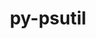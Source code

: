 ---
title: "py-psutil"
layout: cache
categories: [package, develop]
meta: {"compilers": ["apple-clang@16.0.0", "gcc@11.1.0", "gcc@11.4.0", "gcc@13.2.0", "gcc@7.3.1", "gcc@7.5.0", "gcc@9.4.0", "intel-oneapi-compilers@2025.1.0"], "num_specs": 143, "num_specs_by_stack": {"aws-isc": 1, "aws-isc-aarch64": 1, "data-vis-sdk": 10, "e4s": 23, "e4s-neoverse-v2": 22, "e4s-neoverse_v1": 6, "e4s-oneapi": 10, "e4s-power": 8, "ml-darwin-aarch64-mps": 9, "ml-linux-aarch64-cpu": 22, "ml-linux-aarch64-cuda": 22, "ml-linux-x86_64-cpu": 20, "ml-linux-x86_64-cuda": 19, "radiuss": 11, "root": 143}, "oss": ["amzn2", "sequoia", "ubuntu18.04", "ubuntu20.04", "ubuntu22.04", "ubuntu24.04"], "platforms": ["darwin", "linux"], "stacks": ["aws-isc", "aws-isc-aarch64", "data-vis-sdk", "e4s", "e4s-neoverse-v2", "e4s-neoverse_v1", "e4s-oneapi", "e4s-power", "ml-darwin-aarch64-mps", "ml-linux-aarch64-cpu", "ml-linux-aarch64-cuda", "ml-linux-x86_64-cpu", "ml-linux-x86_64-cuda", "radiuss", "root"], "targets": ["aarch64", "neoverse_v1", "neoverse_v2", "ppc64le", "x86_64_v3"], "versions": ["5.9.5", "6.1.1"]}
spec_details: [{"compiler": "gcc@11.4.0", "hash": "22hm3fxfzdv4m7qd22lfrytvixhensgj", "os": "ubuntu22.04", "platform": "linux", "size": "-", "stacks": ["e4s", "root"], "target": "x86_64_v3", "variants": ["build_system=python_pip"], "versions": ["6.1.1"]}, {"compiler": "gcc@11.4.0", "hash": "26sbtmnjpemka3dbvhcormrapo4sg4hd", "os": "ubuntu22.04", "platform": "linux", "size": "-", "stacks": ["e4s", "root"], "target": "x86_64_v3", "variants": ["build_system=python_pip"], "versions": ["6.1.1"]}, {"compiler": "gcc@11.4.0", "hash": "2irt4puq5qmiu73th37ebzdq4ablxpnj", "os": "ubuntu22.04", "platform": "linux", "size": "-", "stacks": ["e4s-neoverse-v2", "root"], "target": "neoverse_v2", "variants": ["build_system=python_pip"], "versions": ["6.1.1"]}, {"compiler": "intel-oneapi-compilers@2025.1.0", "hash": "2mzntwesnq5gh7gdvvkp2cvrpff4bjhu", "os": "ubuntu22.04", "platform": "linux", "size": "-", "stacks": ["e4s-oneapi", "root"], "target": "x86_64_v3", "variants": ["build_system=python_pip"], "versions": ["6.1.1"]}, {"compiler": "gcc@11.4.0", "hash": "2tjgqpmbllzdbm74dn37gp4hz5hzgbul", "os": "ubuntu22.04", "platform": "linux", "size": "-", "stacks": ["e4s-neoverse_v1", "root"], "target": "neoverse_v1", "variants": ["build_system=python_pip"], "versions": ["5.9.5"]}, {"compiler": "gcc@11.4.0", "hash": "2vk7plmhxmbktzupdbo4fvb7xkt5pgx3", "os": "ubuntu22.04", "platform": "linux", "size": "-", "stacks": ["e4s-neoverse-v2", "root"], "target": "neoverse_v2", "variants": ["build_system=python_pip"], "versions": ["6.1.1"]}, {"compiler": "gcc@13.2.0", "hash": "3wisy2c57d4wjhema2zreyk4murmtvvc", "os": "ubuntu24.04", "platform": "linux", "size": "-", "stacks": ["ml-linux-aarch64-cpu", "ml-linux-aarch64-cuda", "root"], "target": "aarch64", "variants": ["build_system=python_pip"], "versions": ["6.1.1"]}, {"compiler": "gcc@11.4.0", "hash": "3wunixs427uagb3mofdmjqkgti7pnhxv", "os": "ubuntu22.04", "platform": "linux", "size": "-", "stacks": ["e4s", "root"], "target": "x86_64_v3", "variants": ["build_system=python_pip"], "versions": ["6.1.1"]}, {"compiler": "gcc@11.4.0", "hash": "43zcd5vtvi22w7na2w3ahzamavubtkxh", "os": "ubuntu22.04", "platform": "linux", "size": "-", "stacks": ["e4s", "root"], "target": "x86_64_v3", "variants": ["build_system=python_pip"], "versions": ["6.1.1"]}, {"compiler": "gcc@7.5.0", "hash": "44kt3mma2tcl2hf3bcr4vgkkll62twlw", "os": "ubuntu18.04", "platform": "linux", "size": "-", "stacks": ["radiuss", "root"], "target": "x86_64_v3", "variants": ["build_system=python_pip"], "versions": ["6.1.1"]}, {"compiler": "gcc@11.4.0", "hash": "53i6ataltpduunqpz2yhl7igz47ykaez", "os": "ubuntu22.04", "platform": "linux", "size": "-", "stacks": ["e4s-neoverse_v1", "root"], "target": "neoverse_v1", "variants": ["build_system=python_pip"], "versions": ["5.9.5"]}, {"compiler": "gcc@11.4.0", "hash": "5lobnr5jmfe3dc6tzmdax56w64jkargz", "os": "ubuntu22.04", "platform": "linux", "size": "-", "stacks": ["e4s", "root"], "target": "x86_64_v3", "variants": ["build_system=python_pip"], "versions": ["6.1.1"]}, {"compiler": "gcc@13.2.0", "hash": "5mlj4ohlnbq7taeaw5ab74q3doklrqla", "os": "ubuntu24.04", "platform": "linux", "size": "-", "stacks": ["ml-linux-x86_64-cpu", "ml-linux-x86_64-cuda", "root"], "target": "x86_64_v3", "variants": ["build_system=python_pip"], "versions": ["6.1.1"]}, {"compiler": "gcc@13.2.0", "hash": "5ngaydiyjvtbkx5tiqpbwea4yhu4g3po", "os": "ubuntu24.04", "platform": "linux", "size": "-", "stacks": ["ml-linux-x86_64-cpu", "ml-linux-x86_64-cuda", "root"], "target": "x86_64_v3", "variants": ["build_system=python_pip"], "versions": ["6.1.1"]}, {"compiler": "gcc@11.1.0", "hash": "6a4amp2ne3huslnsuev4sahymycduh3s", "os": "ubuntu20.04", "platform": "linux", "size": "-", "stacks": ["data-vis-sdk", "root"], "target": "x86_64_v3", "variants": ["build_system=python_pip"], "versions": ["6.1.1"]}, {"compiler": "gcc@11.4.0", "hash": "6iddgovn4gtfxztbc2aidlqtbvnqh5qc", "os": "ubuntu22.04", "platform": "linux", "size": "-", "stacks": ["e4s", "root"], "target": "x86_64_v3", "variants": ["build_system=python_pip"], "versions": ["6.1.1"]}, {"compiler": "apple-clang@16.0.0", "hash": "6m4emjmuuefo52ltflm6mkm54m52dk3u", "os": "sequoia", "platform": "darwin", "size": "-", "stacks": ["ml-darwin-aarch64-mps", "root"], "target": "aarch64", "variants": ["build_system=python_pip"], "versions": ["6.1.1"]}, {"compiler": "gcc@13.2.0", "hash": "6tquumsj3a7lcaxhx2qz6i6jaqvszqdw", "os": "ubuntu24.04", "platform": "linux", "size": "-", "stacks": ["ml-linux-aarch64-cpu", "ml-linux-aarch64-cuda", "root"], "target": "aarch64", "variants": ["build_system=python_pip"], "versions": ["6.1.1"]}, {"compiler": "gcc@13.2.0", "hash": "6wuugttvfxwoteyhuowvcdhbmc2eu7d3", "os": "ubuntu24.04", "platform": "linux", "size": "-", "stacks": ["ml-linux-aarch64-cpu", "ml-linux-aarch64-cuda", "root"], "target": "aarch64", "variants": ["build_system=python_pip"], "versions": ["6.1.1"]}, {"compiler": "gcc@7.5.0", "hash": "72isbwqukgy2pcizdk2fnamna4d4tx3s", "os": "ubuntu18.04", "platform": "linux", "size": "-", "stacks": ["radiuss", "root"], "target": "x86_64_v3", "variants": ["build_system=python_pip"], "versions": ["6.1.1"]}, {"compiler": "gcc@11.1.0", "hash": "74bqryr5tfxkkkwv4frcv2rlpscbc6dx", "os": "ubuntu20.04", "platform": "linux", "size": "-", "stacks": ["data-vis-sdk", "root"], "target": "x86_64_v3", "variants": ["build_system=python_pip"], "versions": ["6.1.1"]}, {"compiler": "gcc@11.1.0", "hash": "7bgdurs7pij2rvzf2elwt4cdn277wwk4", "os": "ubuntu20.04", "platform": "linux", "size": "-", "stacks": ["data-vis-sdk", "root"], "target": "x86_64_v3", "variants": ["build_system=python_pip"], "versions": ["6.1.1"]}, {"compiler": "gcc@11.4.0", "hash": "7jqoyqbi45ovch2cij5vhhui2a4rtfmw", "os": "ubuntu22.04", "platform": "linux", "size": "-", "stacks": ["e4s", "root"], "target": "x86_64_v3", "variants": ["build_system=python_pip"], "versions": ["6.1.1"]}, {"compiler": "intel-oneapi-compilers@2025.1.0", "hash": "7s3mv4d7mafsotaazetgs2j5cxryw7ef", "os": "ubuntu22.04", "platform": "linux", "size": "-", "stacks": ["e4s-oneapi", "root"], "target": "x86_64_v3", "variants": ["build_system=python_pip"], "versions": ["6.1.1"]}, {"compiler": "gcc@13.2.0", "hash": "7zpvraaxzp7wsqcs3rfcgrzm5anfsvkl", "os": "ubuntu24.04", "platform": "linux", "size": "-", "stacks": ["ml-linux-x86_64-cpu", "ml-linux-x86_64-cuda", "root"], "target": "x86_64_v3", "variants": ["build_system=python_pip"], "versions": ["6.1.1"]}, {"compiler": "gcc@11.4.0", "hash": "a2s3lyft5y6t3xxfaxrav5jj7zpk34f6", "os": "ubuntu22.04", "platform": "linux", "size": "-", "stacks": ["e4s-neoverse-v2", "root"], "target": "neoverse_v2", "variants": ["build_system=python_pip"], "versions": ["6.1.1"]}, {"compiler": "gcc@11.4.0", "hash": "a6zgxbniijtplzn7iz3ad3udsackkjo2", "os": "ubuntu22.04", "platform": "linux", "size": "-", "stacks": ["e4s", "root"], "target": "x86_64_v3", "variants": ["build_system=python_pip"], "versions": ["6.1.1"]}, {"compiler": "gcc@11.4.0", "hash": "ac4tgvfns33oo2jk3mtny2ziizut2zoa", "os": "ubuntu22.04", "platform": "linux", "size": "-", "stacks": ["e4s-neoverse-v2", "root"], "target": "neoverse_v2", "variants": ["build_system=python_pip"], "versions": ["6.1.1"]}, {"compiler": "gcc@11.4.0", "hash": "auke7qdg2kflr7ylup3rmegz6xgiaaze", "os": "ubuntu22.04", "platform": "linux", "size": "-", "stacks": ["e4s-neoverse-v2", "root"], "target": "neoverse_v2", "variants": ["build_system=python_pip"], "versions": ["6.1.1"]}, {"compiler": "gcc@13.2.0", "hash": "bcxrymzgivdyxkpuv3ffrbcihuutvf4o", "os": "ubuntu24.04", "platform": "linux", "size": "-", "stacks": ["ml-linux-aarch64-cpu", "ml-linux-aarch64-cuda", "root"], "target": "aarch64", "variants": ["build_system=python_pip"], "versions": ["6.1.1"]}, {"compiler": "gcc@13.2.0", "hash": "bgcc6cv7vnsdmhzp23wy5gb7awwoek3q", "os": "ubuntu24.04", "platform": "linux", "size": "-", "stacks": ["ml-linux-x86_64-cpu", "ml-linux-x86_64-cuda", "root"], "target": "x86_64_v3", "variants": ["build_system=python_pip"], "versions": ["6.1.1"]}, {"compiler": "gcc@13.2.0", "hash": "bhwcexjpiq6jnl6vk7iqvwfkbt2c4yyi", "os": "ubuntu24.04", "platform": "linux", "size": "-", "stacks": ["ml-linux-x86_64-cpu", "ml-linux-x86_64-cuda", "root"], "target": "x86_64_v3", "variants": ["build_system=python_pip"], "versions": ["6.1.1"]}, {"compiler": "gcc@13.2.0", "hash": "bje67kzluyjco6ww5vntjykp4yu2mm3t", "os": "ubuntu24.04", "platform": "linux", "size": "-", "stacks": ["ml-linux-aarch64-cpu", "ml-linux-aarch64-cuda", "root"], "target": "aarch64", "variants": ["build_system=python_pip"], "versions": ["6.1.1"]}, {"compiler": "gcc@13.2.0", "hash": "bkhj5fk57ghlozie3cxrswukwzz6mqp7", "os": "ubuntu24.04", "platform": "linux", "size": "-", "stacks": ["ml-linux-x86_64-cpu", "ml-linux-x86_64-cuda", "root"], "target": "x86_64_v3", "variants": ["build_system=python_pip"], "versions": ["6.1.1"]}, {"compiler": "gcc@11.4.0", "hash": "bpvovoaoca234s4qfaf6i27ey3oarh5f", "os": "ubuntu22.04", "platform": "linux", "size": "-", "stacks": ["e4s", "root"], "target": "x86_64_v3", "variants": ["build_system=python_pip"], "versions": ["6.1.1"]}, {"compiler": "intel-oneapi-compilers@2025.1.0", "hash": "btlzmm334zpz2dvds3aypv2vuojq2qdu", "os": "ubuntu22.04", "platform": "linux", "size": "-", "stacks": ["e4s-oneapi", "root"], "target": "x86_64_v3", "variants": ["build_system=python_pip"], "versions": ["6.1.1"]}, {"compiler": "intel-oneapi-compilers@2025.1.0", "hash": "byfoghirg5iqerikkgwcdexx2y6h4sa2", "os": "ubuntu22.04", "platform": "linux", "size": "-", "stacks": ["e4s-oneapi", "root"], "target": "x86_64_v3", "variants": ["build_system=python_pip"], "versions": ["6.1.1"]}, {"compiler": "gcc@9.4.0", "hash": "bztqjwg7mw6u3kgptgl5si6sriuupuit", "os": "ubuntu20.04", "platform": "linux", "size": "-", "stacks": ["e4s-power", "root"], "target": "ppc64le", "variants": ["build_system=python_pip"], "versions": ["5.9.5"]}, {"compiler": "gcc@13.2.0", "hash": "clcjq666up754dl77djefo4sutfyb5cz", "os": "ubuntu24.04", "platform": "linux", "size": "-", "stacks": ["ml-linux-x86_64-cpu", "root"], "target": "x86_64_v3", "variants": ["build_system=python_pip"], "versions": ["6.1.1"]}, {"compiler": "apple-clang@16.0.0", "hash": "clcmt5bjqbd7io7rzabix32x2gkidhon", "os": "sequoia", "platform": "darwin", "size": "-", "stacks": ["ml-darwin-aarch64-mps", "root"], "target": "aarch64", "variants": ["build_system=python_pip"], "versions": ["6.1.1"]}, {"compiler": "gcc@13.2.0", "hash": "ctzjx3znxmtifya2inx76ldmkmyikkjs", "os": "ubuntu24.04", "platform": "linux", "size": "-", "stacks": ["ml-linux-x86_64-cpu", "ml-linux-x86_64-cuda", "root"], "target": "x86_64_v3", "variants": ["build_system=python_pip"], "versions": ["6.1.1"]}, {"compiler": "gcc@13.2.0", "hash": "cvr5eig3idco7ynabc747hatjw64j7es", "os": "ubuntu24.04", "platform": "linux", "size": "-", "stacks": ["ml-linux-x86_64-cpu", "ml-linux-x86_64-cuda", "root"], "target": "x86_64_v3", "variants": ["build_system=python_pip"], "versions": ["6.1.1"]}, {"compiler": "gcc@7.5.0", "hash": "czam7rdrbfvlytkkqnjbq7kb3koo4pjh", "os": "ubuntu18.04", "platform": "linux", "size": "-", "stacks": ["radiuss", "root"], "target": "x86_64_v3", "variants": ["build_system=python_pip"], "versions": ["6.1.1"]}, {"compiler": "gcc@7.5.0", "hash": "d2oqwazp34fqztrgdikv4knb5savv72a", "os": "ubuntu18.04", "platform": "linux", "size": "-", "stacks": ["radiuss", "root"], "target": "x86_64_v3", "variants": ["build_system=python_pip"], "versions": ["6.1.1"]}, {"compiler": "gcc@11.4.0", "hash": "d3ws77uz3nywv663pfihmaqhba6qfjxl", "os": "ubuntu22.04", "platform": "linux", "size": "-", "stacks": ["e4s-neoverse-v2", "root"], "target": "neoverse_v2", "variants": ["build_system=python_pip"], "versions": ["6.1.1"]}, {"compiler": "gcc@7.5.0", "hash": "d4qc3krepkylrbg4vs7nvaf5woow6y4e", "os": "ubuntu18.04", "platform": "linux", "size": "-", "stacks": ["radiuss", "root"], "target": "x86_64_v3", "variants": ["build_system=python_pip"], "versions": ["6.1.1"]}, {"compiler": "apple-clang@16.0.0", "hash": "dm27iybj6dhghdmzqd6zyyzgyplpstxf", "os": "sequoia", "platform": "darwin", "size": "-", "stacks": ["ml-darwin-aarch64-mps", "root"], "target": "aarch64", "variants": ["build_system=python_pip"], "versions": ["6.1.1"]}, {"compiler": "gcc@7.5.0", "hash": "dqzqbuacsvokeo7f73fm34wsnenfncui", "os": "ubuntu18.04", "platform": "linux", "size": "-", "stacks": ["radiuss", "root"], "target": "x86_64_v3", "variants": ["build_system=python_pip"], "versions": ["6.1.1"]}, {"compiler": "gcc@11.1.0", "hash": "e4mj7apcakja26xmf6nuasu7zjmsp37j", "os": "ubuntu20.04", "platform": "linux", "size": "-", "stacks": ["data-vis-sdk", "root"], "target": "x86_64_v3", "variants": ["build_system=python_pip"], "versions": ["6.1.1"]}, {"compiler": "gcc@13.2.0", "hash": "eoemoghf7ukks3p64dfg2zbzmmnvy7j2", "os": "ubuntu24.04", "platform": "linux", "size": "-", "stacks": ["ml-linux-x86_64-cpu", "ml-linux-x86_64-cuda", "root"], "target": "x86_64_v3", "variants": ["build_system=python_pip"], "versions": ["6.1.1"]}, {"compiler": "gcc@13.2.0", "hash": "er2rguevifa4rgzjwftcl4fiwnnrra7w", "os": "ubuntu24.04", "platform": "linux", "size": "-", "stacks": ["ml-linux-aarch64-cpu", "ml-linux-aarch64-cuda", "root"], "target": "aarch64", "variants": ["build_system=python_pip"], "versions": ["6.1.1"]}, {"compiler": "gcc@13.2.0", "hash": "f3afosesjj7et7oqtvaud3aau7uwebrk", "os": "ubuntu24.04", "platform": "linux", "size": "-", "stacks": ["ml-linux-x86_64-cpu", "ml-linux-x86_64-cuda", "root"], "target": "x86_64_v3", "variants": ["build_system=python_pip"], "versions": ["6.1.1"]}, {"compiler": "gcc@13.2.0", "hash": "fbl7sxiqp7sqfug5zlclbmmrtmy6vlmg", "os": "ubuntu24.04", "platform": "linux", "size": "-", "stacks": ["ml-linux-aarch64-cpu", "ml-linux-aarch64-cuda", "root"], "target": "aarch64", "variants": ["build_system=python_pip"], "versions": ["6.1.1"]}, {"compiler": "gcc@11.4.0", "hash": "fon5jdarhonvh77r3mrpqzuqa6byusqh", "os": "ubuntu22.04", "platform": "linux", "size": "-", "stacks": ["e4s-neoverse-v2", "root"], "target": "neoverse_v2", "variants": ["build_system=python_pip"], "versions": ["6.1.1"]}, {"compiler": "gcc@11.4.0", "hash": "g5su36ql2tasriz2wh2wz54dtdmroppz", "os": "ubuntu22.04", "platform": "linux", "size": "-", "stacks": ["e4s-neoverse-v2", "root"], "target": "neoverse_v2", "variants": ["build_system=python_pip"], "versions": ["6.1.1"]}, {"compiler": "intel-oneapi-compilers@2025.1.0", "hash": "gdccncn4ja5x7ghnuckwvp2cqwypq4es", "os": "ubuntu22.04", "platform": "linux", "size": "-", "stacks": ["e4s-oneapi", "root"], "target": "x86_64_v3", "variants": ["build_system=python_pip"], "versions": ["6.1.1"]}, {"compiler": "gcc@9.4.0", "hash": "gi5kl5lilqlhprxukcdwrcxc5cot7c5p", "os": "ubuntu20.04", "platform": "linux", "size": "-", "stacks": ["e4s-power", "root"], "target": "ppc64le", "variants": ["build_system=python_pip"], "versions": ["6.1.1"]}, {"compiler": "gcc@11.4.0", "hash": "gk3nitmddpldsctvdmzr4rk4j2xdfsvk", "os": "ubuntu22.04", "platform": "linux", "size": "-", "stacks": ["e4s-neoverse-v2", "root"], "target": "neoverse_v2", "variants": ["build_system=python_pip"], "versions": ["6.1.1"]}, {"compiler": "gcc@7.5.0", "hash": "gk46b6y4n72slsyixgzy2kuvtyfjmmdr", "os": "ubuntu18.04", "platform": "linux", "size": "-", "stacks": ["radiuss", "root"], "target": "x86_64_v3", "variants": ["build_system=python_pip"], "versions": ["6.1.1"]}, {"compiler": "intel-oneapi-compilers@2025.1.0", "hash": "gnknafe2ylkfm6lwwes7stt4odgujqfb", "os": "ubuntu22.04", "platform": "linux", "size": "-", "stacks": ["e4s-oneapi", "root"], "target": "x86_64_v3", "variants": ["build_system=python_pip"], "versions": ["6.1.1"]}, {"compiler": "gcc@13.2.0", "hash": "gotyfe4n23atvjfkwldrzgj2vfqfnpcc", "os": "ubuntu24.04", "platform": "linux", "size": "-", "stacks": ["ml-linux-aarch64-cpu", "ml-linux-aarch64-cuda", "root"], "target": "aarch64", "variants": ["build_system=python_pip"], "versions": ["6.1.1"]}, {"compiler": "apple-clang@16.0.0", "hash": "h4h3xx65k4ybswz36hx4tlo7ribj7m57", "os": "sequoia", "platform": "darwin", "size": "-", "stacks": ["ml-darwin-aarch64-mps", "root"], "target": "aarch64", "variants": ["build_system=python_pip"], "versions": ["6.1.1"]}, {"compiler": "gcc@11.4.0", "hash": "hudyyt2uiqvrv53e7yxkt4zpadclci7y", "os": "ubuntu22.04", "platform": "linux", "size": "-", "stacks": ["e4s", "root"], "target": "x86_64_v3", "variants": ["build_system=python_pip"], "versions": ["6.1.1"]}, {"compiler": "gcc@9.4.0", "hash": "hv64wbeihdhprlmout4ypcurosgubp6h", "os": "ubuntu20.04", "platform": "linux", "size": "-", "stacks": ["e4s-power", "root"], "target": "ppc64le", "variants": ["build_system=python_pip"], "versions": ["6.1.1"]}, {"compiler": "gcc@11.1.0", "hash": "ibrpwczd5mnyvwv75fwtm3luqnw6fkal", "os": "ubuntu20.04", "platform": "linux", "size": "-", "stacks": ["data-vis-sdk", "root"], "target": "x86_64_v3", "variants": ["build_system=python_pip"], "versions": ["6.1.1"]}, {"compiler": "gcc@11.4.0", "hash": "imgzi3jyqabqjsty5dwto2donydppgly", "os": "ubuntu22.04", "platform": "linux", "size": "-", "stacks": ["e4s-neoverse-v2", "root"], "target": "neoverse_v2", "variants": ["build_system=python_pip"], "versions": ["6.1.1"]}, {"compiler": "gcc@11.4.0", "hash": "ivbpqkbysdrsbnx5hopo52lawk3iqfh7", "os": "ubuntu22.04", "platform": "linux", "size": "-", "stacks": ["e4s", "root"], "target": "x86_64_v3", "variants": ["build_system=python_pip"], "versions": ["6.1.1"]}, {"compiler": "gcc@11.4.0", "hash": "ivybfzruytseks7pq5y5sfyk2xfvqlfn", "os": "ubuntu22.04", "platform": "linux", "size": "-", "stacks": ["e4s", "root"], "target": "x86_64_v3", "variants": ["build_system=python_pip"], "versions": ["6.1.1"]}, {"compiler": "gcc@11.4.0", "hash": "izcqyqatyqwjoqq7oiedybwumddswptx", "os": "ubuntu22.04", "platform": "linux", "size": "-", "stacks": ["e4s", "root"], "target": "x86_64_v3", "variants": ["build_system=python_pip"], "versions": ["6.1.1"]}, {"compiler": "gcc@11.4.0", "hash": "j452popvmzjcbza47kejmvjtp3ww3oqm", "os": "ubuntu22.04", "platform": "linux", "size": "-", "stacks": ["e4s-neoverse-v2", "root"], "target": "neoverse_v2", "variants": ["build_system=python_pip"], "versions": ["6.1.1"]}, {"compiler": "gcc@11.4.0", "hash": "jwwpr6ifqztyc6pfhtdsl7lvjhdg7c4v", "os": "ubuntu22.04", "platform": "linux", "size": "-", "stacks": ["e4s-neoverse-v2", "root"], "target": "neoverse_v2", "variants": ["build_system=python_pip"], "versions": ["6.1.1"]}, {"compiler": "gcc@13.2.0", "hash": "k7a3mzjdfrasfk3retnapemayjsfb7ne", "os": "ubuntu24.04", "platform": "linux", "size": "-", "stacks": ["ml-linux-aarch64-cpu", "ml-linux-aarch64-cuda", "root"], "target": "aarch64", "variants": ["build_system=python_pip"], "versions": ["6.1.1"]}, {"compiler": "gcc@11.1.0", "hash": "kb5z7zkqda55gurmuj3aykmffkq773fj", "os": "ubuntu20.04", "platform": "linux", "size": "-", "stacks": ["data-vis-sdk", "root"], "target": "x86_64_v3", "variants": ["build_system=python_pip"], "versions": ["6.1.1"]}, {"compiler": "gcc@9.4.0", "hash": "kgv5znovwztvphiebo2ng3e5eng6dssb", "os": "ubuntu20.04", "platform": "linux", "size": "-", "stacks": ["e4s-power", "root"], "target": "ppc64le", "variants": ["build_system=python_pip"], "versions": ["6.1.1"]}, {"compiler": "gcc@13.2.0", "hash": "kjrcj2laqewumv5ii67fo7pfwcmdtoo6", "os": "ubuntu24.04", "platform": "linux", "size": "-", "stacks": ["ml-linux-aarch64-cpu", "ml-linux-aarch64-cuda", "root"], "target": "aarch64", "variants": ["build_system=python_pip"], "versions": ["6.1.1"]}, {"compiler": "gcc@11.4.0", "hash": "kljarl4rdblfxnhcfyyrfsqxjef5zvmi", "os": "ubuntu22.04", "platform": "linux", "size": "-", "stacks": ["e4s-neoverse-v2", "root"], "target": "neoverse_v2", "variants": ["build_system=python_pip"], "versions": ["6.1.1"]}, {"compiler": "gcc@9.4.0", "hash": "kmchjibe5qubacfzuw5yxtrxlsxlqiw5", "os": "ubuntu20.04", "platform": "linux", "size": "-", "stacks": ["e4s-power", "root"], "target": "ppc64le", "variants": ["build_system=python_pip"], "versions": ["5.9.5"]}, {"compiler": "apple-clang@16.0.0", "hash": "krkauzz6gvanh7kkvfjqvf4lfutp4sef", "os": "sequoia", "platform": "darwin", "size": "-", "stacks": ["ml-darwin-aarch64-mps", "root"], "target": "aarch64", "variants": ["build_system=python_pip"], "versions": ["6.1.1"]}, {"compiler": "gcc@13.2.0", "hash": "kwsulwyz5ptzbgochpm7xhm72nanl52h", "os": "ubuntu24.04", "platform": "linux", "size": "-", "stacks": ["ml-linux-aarch64-cpu", "ml-linux-aarch64-cuda", "root"], "target": "aarch64", "variants": ["build_system=python_pip"], "versions": ["6.1.1"]}, {"compiler": "gcc@13.2.0", "hash": "lm6yfwj76zbdzw6lhx7gcnwzfz6ioa77", "os": "ubuntu24.04", "platform": "linux", "size": "-", "stacks": ["ml-linux-aarch64-cpu", "ml-linux-aarch64-cuda", "root"], "target": "aarch64", "variants": ["build_system=python_pip"], "versions": ["6.1.1"]}, {"compiler": "gcc@11.4.0", "hash": "lqkypiibluw4yf5du2yi4pbxmemjn7nv", "os": "ubuntu22.04", "platform": "linux", "size": "-", "stacks": ["e4s", "root"], "target": "x86_64_v3", "variants": ["build_system=python_pip"], "versions": ["6.1.1"]}, {"compiler": "gcc@13.2.0", "hash": "m2prgry4x7dpmia6jkehdw3m5q3xoys6", "os": "ubuntu24.04", "platform": "linux", "size": "-", "stacks": ["ml-linux-aarch64-cpu", "ml-linux-aarch64-cuda", "root"], "target": "aarch64", "variants": ["build_system=python_pip"], "versions": ["6.1.1"]}, {"compiler": "gcc@7.5.0", "hash": "mlkb2ct7r3dk6akzl54u6f3q3inm5v5z", "os": "ubuntu18.04", "platform": "linux", "size": "-", "stacks": ["radiuss", "root"], "target": "x86_64_v3", "variants": ["build_system=python_pip"], "versions": ["6.1.1"]}, {"compiler": "gcc@7.3.1", "hash": "n3ipzgihl36ijbx2whgjfrhytv27zcu7", "os": "amzn2", "platform": "linux", "size": "-", "stacks": ["aws-isc-aarch64", "root"], "target": "aarch64", "variants": ["build_system=python_pip"], "versions": ["6.1.1"]}, {"compiler": "gcc@13.2.0", "hash": "n4ta7skdqiufde5gfkst5z4i7my7fm2a", "os": "ubuntu24.04", "platform": "linux", "size": "-", "stacks": ["ml-linux-aarch64-cpu", "ml-linux-aarch64-cuda", "root"], "target": "aarch64", "variants": ["build_system=python_pip"], "versions": ["6.1.1"]}, {"compiler": "gcc@7.5.0", "hash": "n7ndiefu5ceiwro6s2hrs5tqz6wvlhe6", "os": "ubuntu18.04", "platform": "linux", "size": "-", "stacks": ["radiuss", "root"], "target": "x86_64_v3", "variants": ["build_system=python_pip"], "versions": ["6.1.1"]}, {"compiler": "gcc@11.4.0", "hash": "nettxyagu4dy3iiuqbnl3hzjrsmsgzl2", "os": "ubuntu22.04", "platform": "linux", "size": "-", "stacks": ["e4s", "root"], "target": "x86_64_v3", "variants": ["build_system=python_pip"], "versions": ["6.1.1"]}, {"compiler": "gcc@11.4.0", "hash": "ngxuaajnw2kdse7er3un7gjmxdyst4h2", "os": "ubuntu22.04", "platform": "linux", "size": "-", "stacks": ["e4s", "root"], "target": "x86_64_v3", "variants": ["build_system=python_pip"], "versions": ["6.1.1"]}, {"compiler": "gcc@13.2.0", "hash": "nlcojy6wpauxjedmzzyavw7r5lhgenog", "os": "ubuntu24.04", "platform": "linux", "size": "-", "stacks": ["ml-linux-x86_64-cpu", "ml-linux-x86_64-cuda", "root"], "target": "x86_64_v3", "variants": ["build_system=python_pip"], "versions": ["6.1.1"]}, {"compiler": "apple-clang@16.0.0", "hash": "nuh3rvnh2cnhmqzeg63mz5h7kd6ukl65", "os": "sequoia", "platform": "darwin", "size": "-", "stacks": ["ml-darwin-aarch64-mps", "root"], "target": "aarch64", "variants": ["build_system=python_pip"], "versions": ["6.1.1"]}, {"compiler": "gcc@11.4.0", "hash": "o6mk5a3emypkp5owv6meexavievo3pdx", "os": "ubuntu22.04", "platform": "linux", "size": "-", "stacks": ["e4s", "root"], "target": "x86_64_v3", "variants": ["build_system=python_pip"], "versions": ["6.1.1"]}, {"compiler": "gcc@13.2.0", "hash": "o7cc4jof3wnjelqk5h4ej4g4onbezzrr", "os": "ubuntu24.04", "platform": "linux", "size": "-", "stacks": ["ml-linux-aarch64-cpu", "ml-linux-aarch64-cuda", "root"], "target": "aarch64", "variants": ["build_system=python_pip"], "versions": ["6.1.1"]}, {"compiler": "gcc@11.4.0", "hash": "oitmi74jcpchkulj6j6u54tam5uqcdgn", "os": "ubuntu22.04", "platform": "linux", "size": "-", "stacks": ["e4s-neoverse-v2", "root"], "target": "neoverse_v2", "variants": ["build_system=python_pip"], "versions": ["6.1.1"]}, {"compiler": "gcc@13.2.0", "hash": "ok6srmq6wqzw6t4fbzuxkhppi7stxqci", "os": "ubuntu24.04", "platform": "linux", "size": "-", "stacks": ["ml-linux-x86_64-cpu", "ml-linux-x86_64-cuda", "root"], "target": "x86_64_v3", "variants": ["build_system=python_pip"], "versions": ["6.1.1"]}, {"compiler": "gcc@11.4.0", "hash": "okdz4zlshwxjkb5j55rqzgsxlfj64pdk", "os": "ubuntu22.04", "platform": "linux", "size": "-", "stacks": ["e4s-neoverse-v2", "root"], "target": "neoverse_v2", "variants": ["build_system=python_pip"], "versions": ["6.1.1"]}, {"compiler": "gcc@11.1.0", "hash": "otkgjxinfq75dgfiv5zeg5juxwnzr55l", "os": "ubuntu20.04", "platform": "linux", "size": "-", "stacks": ["data-vis-sdk", "root"], "target": "x86_64_v3", "variants": ["build_system=python_pip"], "versions": ["6.1.1"]}, {"compiler": "gcc@11.4.0", "hash": "p2hrxoled26kdjmzngmeh6a37scn77t3", "os": "ubuntu22.04", "platform": "linux", "size": "-", "stacks": ["e4s-neoverse-v2", "root"], "target": "neoverse_v2", "variants": ["build_system=python_pip"], "versions": ["6.1.1"]}, {"compiler": "gcc@7.5.0", "hash": "p3fuf4pea5lkdo5rmv5hlu5vjcl6oyt2", "os": "ubuntu18.04", "platform": "linux", "size": "-", "stacks": ["radiuss", "root"], "target": "x86_64_v3", "variants": ["build_system=python_pip"], "versions": ["6.1.1"]}, {"compiler": "gcc@11.1.0", "hash": "p3kyv6afx2dli7t4vhkxe6rhj7nh4wx7", "os": "ubuntu20.04", "platform": "linux", "size": "-", "stacks": ["data-vis-sdk", "root"], "target": "x86_64_v3", "variants": ["build_system=python_pip"], "versions": ["6.1.1"]}, {"compiler": "gcc@11.4.0", "hash": "p7bev57wvzzzhm7i6nd447gptmubgkco", "os": "ubuntu22.04", "platform": "linux", "size": "-", "stacks": ["e4s-neoverse-v2", "root"], "target": "neoverse_v2", "variants": ["build_system=python_pip"], "versions": ["6.1.1"]}, {"compiler": "gcc@7.3.1", "hash": "q2qod2cefxoqmcvw2eehmykafdujyxiq", "os": "amzn2", "platform": "linux", "size": "-", "stacks": ["aws-isc", "root"], "target": "x86_64_v3", "variants": ["build_system=python_pip"], "versions": ["6.1.1"]}, {"compiler": "gcc@11.4.0", "hash": "q4wjgbvzfdv5qmrkofsegyqw4q7engzu", "os": "ubuntu22.04", "platform": "linux", "size": "-", "stacks": ["e4s", "root"], "target": "x86_64_v3", "variants": ["build_system=python_pip"], "versions": ["6.1.1"]}, {"compiler": "gcc@11.4.0", "hash": "qizqqeskbowbyea3u6fc3a5rseb4k53o", "os": "ubuntu22.04", "platform": "linux", "size": "-", "stacks": ["e4s", "root"], "target": "x86_64_v3", "variants": ["build_system=python_pip"], "versions": ["6.1.1"]}, {"compiler": "gcc@13.2.0", "hash": "qphyhku24r3azzrqwuocab4kz423kr2e", "os": "ubuntu24.04", "platform": "linux", "size": "-", "stacks": ["ml-linux-aarch64-cpu", "ml-linux-aarch64-cuda", "root"], "target": "aarch64", "variants": ["build_system=python_pip"], "versions": ["6.1.1"]}, {"compiler": "gcc@11.4.0", "hash": "qsahqeasexu5j5d7gffmztpexwec65bn", "os": "ubuntu22.04", "platform": "linux", "size": "-", "stacks": ["e4s", "root"], "target": "x86_64_v3", "variants": ["build_system=python_pip"], "versions": ["6.1.1"]}, {"compiler": "gcc@11.4.0", "hash": "qudbaoa4yny7uzmp2quqlprf2hqzy5cy", "os": "ubuntu22.04", "platform": "linux", "size": "-", "stacks": ["e4s", "root"], "target": "x86_64_v3", "variants": ["build_system=python_pip"], "versions": ["6.1.1"]}, {"compiler": "intel-oneapi-compilers@2025.1.0", "hash": "rlcdjjlvinvd3abe7nor3f3ty6xbhbsp", "os": "ubuntu22.04", "platform": "linux", "size": "-", "stacks": ["e4s-oneapi", "root"], "target": "x86_64_v3", "variants": ["build_system=python_pip"], "versions": ["6.1.1"]}, {"compiler": "gcc@11.1.0", "hash": "rogwx5md27amvxjsw24s3rw2ibtu7bm7", "os": "ubuntu20.04", "platform": "linux", "size": "-", "stacks": ["data-vis-sdk", "root"], "target": "x86_64_v3", "variants": ["build_system=python_pip"], "versions": ["6.1.1"]}, {"compiler": "gcc@11.1.0", "hash": "rquyb67sclhetteciiy53fhazprhsd6s", "os": "ubuntu20.04", "platform": "linux", "size": "-", "stacks": ["data-vis-sdk", "root"], "target": "x86_64_v3", "variants": ["build_system=python_pip"], "versions": ["6.1.1"]}, {"compiler": "gcc@13.2.0", "hash": "rucqardztvwnlyypw3m5kjodcw37r3s2", "os": "ubuntu24.04", "platform": "linux", "size": "-", "stacks": ["ml-linux-aarch64-cpu", "ml-linux-aarch64-cuda", "root"], "target": "aarch64", "variants": ["build_system=python_pip"], "versions": ["6.1.1"]}, {"compiler": "gcc@13.2.0", "hash": "rv5bigiuhcw5vhchmxlvvr2dhwmtxpbu", "os": "ubuntu24.04", "platform": "linux", "size": "-", "stacks": ["ml-linux-x86_64-cpu", "ml-linux-x86_64-cuda", "root"], "target": "x86_64_v3", "variants": ["build_system=python_pip"], "versions": ["6.1.1"]}, {"compiler": "gcc@11.4.0", "hash": "silnapinpsqqnvh3aymgxcizt4hw7bjt", "os": "ubuntu22.04", "platform": "linux", "size": "-", "stacks": ["e4s-neoverse_v1", "root"], "target": "neoverse_v1", "variants": ["build_system=python_pip"], "versions": ["5.9.5"]}, {"compiler": "gcc@13.2.0", "hash": "syiak3kr6paosyyn2dzltnui2lufdphw", "os": "ubuntu24.04", "platform": "linux", "size": "-", "stacks": ["ml-linux-aarch64-cpu", "ml-linux-aarch64-cuda", "root"], "target": "aarch64", "variants": ["build_system=python_pip"], "versions": ["6.1.1"]}, {"compiler": "gcc@9.4.0", "hash": "szsetxiyjcydezexx2two6qpw4rmfp6c", "os": "ubuntu20.04", "platform": "linux", "size": "-", "stacks": ["e4s-power", "root"], "target": "ppc64le", "variants": ["build_system=python_pip"], "versions": ["5.9.5"]}, {"compiler": "gcc@11.4.0", "hash": "t6xzhz5dxf46qmu7tmnacizkxn4l7pgq", "os": "ubuntu22.04", "platform": "linux", "size": "-", "stacks": ["e4s-neoverse-v2", "root"], "target": "neoverse_v2", "variants": ["build_system=python_pip"], "versions": ["6.1.1"]}, {"compiler": "gcc@11.4.0", "hash": "ti4gwu5lmzx2slz3xsxpvcxtiedaa7sy", "os": "ubuntu22.04", "platform": "linux", "size": "-", "stacks": ["e4s-neoverse_v1", "root"], "target": "neoverse_v1", "variants": ["build_system=python_pip"], "versions": ["5.9.5"]}, {"compiler": "gcc@13.2.0", "hash": "txghwbzrmp57yjtfxsszd7y3np5kn32r", "os": "ubuntu24.04", "platform": "linux", "size": "-", "stacks": ["ml-linux-x86_64-cpu", "ml-linux-x86_64-cuda", "root"], "target": "x86_64_v3", "variants": ["build_system=python_pip"], "versions": ["6.1.1"]}, {"compiler": "gcc@9.4.0", "hash": "tztqmhdl4gxypi35cgme5ilmnywjiild", "os": "ubuntu20.04", "platform": "linux", "size": "-", "stacks": ["e4s-power", "root"], "target": "ppc64le", "variants": ["build_system=python_pip"], "versions": ["5.9.5"]}, {"compiler": "gcc@13.2.0", "hash": "u7ch25xrqtn7p73fz36japr6fa3swfsb", "os": "ubuntu24.04", "platform": "linux", "size": "-", "stacks": ["ml-linux-x86_64-cpu", "ml-linux-x86_64-cuda", "root"], "target": "x86_64_v3", "variants": ["build_system=python_pip"], "versions": ["6.1.1"]}, {"compiler": "gcc@13.2.0", "hash": "uhavxnsokgz4jlhrrfa5znp6kfojoiqu", "os": "ubuntu24.04", "platform": "linux", "size": "-", "stacks": ["ml-linux-x86_64-cpu", "ml-linux-x86_64-cuda", "root"], "target": "x86_64_v3", "variants": ["build_system=python_pip"], "versions": ["6.1.1"]}, {"compiler": "intel-oneapi-compilers@2025.1.0", "hash": "um27xuxfzbaxjjobn3kujkbhjsqmqmx7", "os": "ubuntu22.04", "platform": "linux", "size": "-", "stacks": ["e4s-oneapi", "root"], "target": "x86_64_v3", "variants": ["build_system=python_pip"], "versions": ["6.1.1"]}, {"compiler": "gcc@11.4.0", "hash": "v7dabr3j672lu77jhj4gotaldrmvu6ae", "os": "ubuntu22.04", "platform": "linux", "size": "-", "stacks": ["e4s-neoverse-v2", "root"], "target": "neoverse_v2", "variants": ["build_system=python_pip"], "versions": ["6.1.1"]}, {"compiler": "apple-clang@16.0.0", "hash": "vg77fg2iuqttbywsdrdmmvabqgjwowdn", "os": "sequoia", "platform": "darwin", "size": "-", "stacks": ["ml-darwin-aarch64-mps", "root"], "target": "aarch64", "variants": ["build_system=python_pip"], "versions": ["6.1.1"]}, {"compiler": "apple-clang@16.0.0", "hash": "vkd7lxtb7dca7mwfvmxzo5wxek2jdung", "os": "sequoia", "platform": "darwin", "size": "-", "stacks": ["ml-darwin-aarch64-mps", "root"], "target": "aarch64", "variants": ["build_system=python_pip"], "versions": ["6.1.1"]}, {"compiler": "apple-clang@16.0.0", "hash": "vo4glgfs4ch2dsjy42m7htdug6pk4bfs", "os": "sequoia", "platform": "darwin", "size": "-", "stacks": ["ml-darwin-aarch64-mps", "root"], "target": "aarch64", "variants": ["build_system=python_pip"], "versions": ["6.1.1"]}, {"compiler": "gcc@13.2.0", "hash": "vy3t4kib5scd43m4cbabh7bysk7qsxhi", "os": "ubuntu24.04", "platform": "linux", "size": "-", "stacks": ["ml-linux-aarch64-cpu", "ml-linux-aarch64-cuda", "root"], "target": "aarch64", "variants": ["build_system=python_pip"], "versions": ["6.1.1"]}, {"compiler": "gcc@9.4.0", "hash": "w32dp4olzvbuaphpa5vbtv7mrecvb7kq", "os": "ubuntu20.04", "platform": "linux", "size": "-", "stacks": ["e4s-power", "root"], "target": "ppc64le", "variants": ["build_system=python_pip"], "versions": ["6.1.1"]}, {"compiler": "gcc@11.4.0", "hash": "wckzjtwd4hpnmpcofywayggwzqdsvsu3", "os": "ubuntu22.04", "platform": "linux", "size": "-", "stacks": ["e4s-neoverse-v2", "root"], "target": "neoverse_v2", "variants": ["build_system=python_pip"], "versions": ["6.1.1"]}, {"compiler": "intel-oneapi-compilers@2025.1.0", "hash": "wo2czwbkzy5n2hvabmyj7xmwtms4eaxd", "os": "ubuntu22.04", "platform": "linux", "size": "-", "stacks": ["e4s-oneapi", "root"], "target": "x86_64_v3", "variants": ["build_system=python_pip"], "versions": ["6.1.1"]}, {"compiler": "gcc@7.5.0", "hash": "wqdmrkmfh5xxjrobnni44pygajrhf7sz", "os": "ubuntu18.04", "platform": "linux", "size": "-", "stacks": ["radiuss", "root"], "target": "x86_64_v3", "variants": ["build_system=python_pip"], "versions": ["6.1.1"]}, {"compiler": "gcc@13.2.0", "hash": "wqluzv2rzqcz2uxlbcpv4o3y6h46z7jn", "os": "ubuntu24.04", "platform": "linux", "size": "-", "stacks": ["ml-linux-x86_64-cpu", "ml-linux-x86_64-cuda", "root"], "target": "x86_64_v3", "variants": ["build_system=python_pip"], "versions": ["6.1.1"]}, {"compiler": "intel-oneapi-compilers@2025.1.0", "hash": "xbao6bkaxxqzeemd6mny3okhehkk76sa", "os": "ubuntu22.04", "platform": "linux", "size": "-", "stacks": ["e4s-oneapi", "root"], "target": "x86_64_v3", "variants": ["build_system=python_pip"], "versions": ["6.1.1"]}, {"compiler": "gcc@13.2.0", "hash": "xg5nwg3r3rwwf63jcomh35qqbzdi5vca", "os": "ubuntu24.04", "platform": "linux", "size": "-", "stacks": ["ml-linux-aarch64-cpu", "ml-linux-aarch64-cuda", "root"], "target": "aarch64", "variants": ["build_system=python_pip"], "versions": ["6.1.1"]}, {"compiler": "gcc@11.4.0", "hash": "xjabiqnufrxmyllzvnvvopmjmtslwzr2", "os": "ubuntu22.04", "platform": "linux", "size": "-", "stacks": ["e4s", "root"], "target": "x86_64_v3", "variants": ["build_system=python_pip"], "versions": ["6.1.1"]}, {"compiler": "gcc@11.4.0", "hash": "xzhra5fsjhfghzfg2svmdsef463azczq", "os": "ubuntu22.04", "platform": "linux", "size": "-", "stacks": ["e4s", "root"], "target": "x86_64_v3", "variants": ["build_system=python_pip"], "versions": ["6.1.1"]}, {"compiler": "gcc@13.2.0", "hash": "y5o4mwbu6z2csyvzmbqwebxoj7eqrueq", "os": "ubuntu24.04", "platform": "linux", "size": "-", "stacks": ["ml-linux-aarch64-cpu", "ml-linux-aarch64-cuda", "root"], "target": "aarch64", "variants": ["build_system=python_pip"], "versions": ["6.1.1"]}, {"compiler": "gcc@13.2.0", "hash": "yootpekobccn76kme5jphzwpbnogmzqn", "os": "ubuntu24.04", "platform": "linux", "size": "-", "stacks": ["ml-linux-x86_64-cpu", "ml-linux-x86_64-cuda", "root"], "target": "x86_64_v3", "variants": ["build_system=python_pip"], "versions": ["6.1.1"]}, {"compiler": "gcc@11.4.0", "hash": "ytzk5xrubdjlgtto7uxaf5fryl7jz6vl", "os": "ubuntu22.04", "platform": "linux", "size": "-", "stacks": ["e4s-neoverse_v1", "root"], "target": "neoverse_v1", "variants": ["build_system=python_pip"], "versions": ["5.9.5"]}, {"compiler": "gcc@13.2.0", "hash": "z4y77j7brxcdkpwo4edtupak5ohcp2vf", "os": "ubuntu24.04", "platform": "linux", "size": "-", "stacks": ["ml-linux-x86_64-cpu", "ml-linux-x86_64-cuda", "root"], "target": "x86_64_v3", "variants": ["build_system=python_pip"], "versions": ["6.1.1"]}, {"compiler": "gcc@11.4.0", "hash": "zdsgqoxwterzi3nsc7i2pwak6yr56lzq", "os": "ubuntu22.04", "platform": "linux", "size": "-", "stacks": ["e4s-neoverse-v2", "root"], "target": "neoverse_v2", "variants": ["build_system=python_pip"], "versions": ["6.1.1"]}, {"compiler": "gcc@11.4.0", "hash": "zenbc2qhxuhc6c34wl6qepmfxn4x7pg4", "os": "ubuntu22.04", "platform": "linux", "size": "-", "stacks": ["e4s-neoverse-v2", "root"], "target": "neoverse_v2", "variants": ["build_system=python_pip"], "versions": ["6.1.1"]}, {"compiler": "gcc@13.2.0", "hash": "zlsbxnlkjrxvdfkv73tzlwbd7l22dwdm", "os": "ubuntu24.04", "platform": "linux", "size": "-", "stacks": ["ml-linux-aarch64-cpu", "ml-linux-aarch64-cuda", "root"], "target": "aarch64", "variants": ["build_system=python_pip"], "versions": ["6.1.1"]}, {"compiler": "gcc@11.4.0", "hash": "zt27c2coegb6t5s4mjx7hd4hm7f3r2de", "os": "ubuntu22.04", "platform": "linux", "size": "-", "stacks": ["e4s-neoverse_v1", "root"], "target": "neoverse_v1", "variants": ["build_system=python_pip"], "versions": ["5.9.5"]}]
---